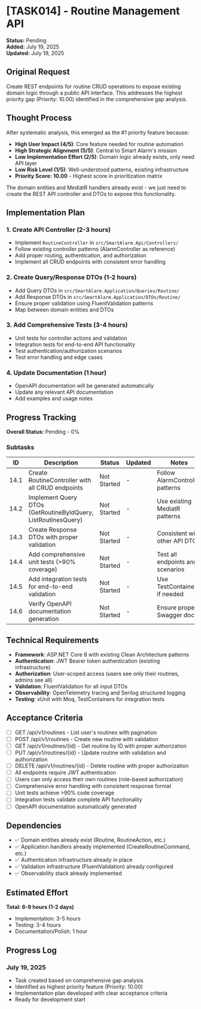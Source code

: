 # [TASK014] - Routine Management API

**Status:** Pending  
**Added:** July 19, 2025  
**Updated:** July 19, 2025

## Original Request
Create REST endpoints for routine CRUD operations to expose existing domain logic through a public API interface. This addresses the highest priority gap (Priority: 10.00) identified in the comprehensive gap analysis.

## Thought Process
After systematic analysis, this emerged as the #1 priority feature because:
- **High User Impact (4/5)**: Core feature needed for routine automation
- **High Strategic Alignment (5/5)**: Central to Smart Alarm's mission
- **Low Implementation Effort (2/5)**: Domain logic already exists, only need API layer
- **Low Risk Level (1/5)**: Well-understood patterns, existing infrastructure
- **Priority Score: 10.00** - Highest score in prioritization matrix

The domain entities and MediatR handlers already exist - we just need to create the REST API controller and DTOs to expose this functionality.

## Implementation Plan

### 1. Create API Controller (2-3 hours)
- Implement `RoutineController` in `src/SmartAlarm.Api/Controllers/`
- Follow existing controller patterns (AlarmController as reference)
- Add proper routing, authentication, and authorization
- Implement all CRUD endpoints with consistent error handling

### 2. Create Query/Response DTOs (1-2 hours)  
- Add Query DTOs in `src/SmartAlarm.Application/Queries/Routine/`
- Add Response DTOs in `src/SmartAlarm.Application/DTOs/Routine/`
- Ensure proper validation using FluentValidation patterns
- Map between domain entities and DTOs

### 3. Add Comprehensive Tests (3-4 hours)
- Unit tests for controller actions and validation
- Integration tests for end-to-end API functionality
- Test authentication/authorization scenarios
- Test error handling and edge cases

### 4. Update Documentation (1 hour)
- OpenAPI documentation will be generated automatically
- Update any relevant API documentation
- Add examples and usage notes

## Progress Tracking

**Overall Status:** Pending - 0%

### Subtasks
| ID | Description | Status | Updated | Notes |
|----|-------------|--------|---------|-------|
| 14.1 | Create RoutineController with all CRUD endpoints | Not Started | - | Follow AlarmController patterns |
| 14.2 | Implement Query DTOs (GetRoutineByIdQuery, ListRoutinesQuery) | Not Started | - | Use existing MediatR patterns |
| 14.3 | Create Response DTOs with proper validation | Not Started | - | Consistent with other API DTOs |
| 14.4 | Add comprehensive unit tests (>90% coverage) | Not Started | - | Test all endpoints and scenarios |
| 14.5 | Add integration tests for end-to-end validation | Not Started | - | Use TestContainers if needed |
| 14.6 | Verify OpenAPI documentation generation | Not Started | - | Ensure proper Swagger docs |

## Technical Requirements
- **Framework**: ASP.NET Core 8 with existing Clean Architecture patterns
- **Authentication**: JWT Bearer token authentication (existing infrastructure)
- **Authorization**: User-scoped access (users see only their routines, admins see all)
- **Validation**: FluentValidation for all input DTOs
- **Observability**: OpenTelemetry tracing and Serilog structured logging
- **Testing**: xUnit with Moq, TestContainers for integration tests

## Acceptance Criteria
- [ ] GET /api/v1/routines - List user's routines with pagination
- [ ] POST /api/v1/routines - Create new routine with validation
- [ ] GET /api/v1/routines/{id} - Get routine by ID with proper authorization
- [ ] PUT /api/v1/routines/{id} - Update routine with validation and authorization  
- [ ] DELETE /api/v1/routines/{id} - Delete routine with proper authorization
- [ ] All endpoints require JWT authentication
- [ ] Users can only access their own routines (role-based authorization)
- [ ] Comprehensive error handling with consistent response format
- [ ] Unit tests achieve >90% code coverage
- [ ] Integration tests validate complete API functionality
- [ ] OpenAPI documentation automatically generated

## Dependencies
- ✅ Domain entities already exist (Routine, RoutineAction, etc.)
- ✅ Application handlers already implemented (CreateRoutineCommand, etc.)
- ✅ Authentication infrastructure already in place
- ✅ Validation infrastructure (FluentValidation) already configured
- ✅ Observability stack already implemented

## Estimated Effort
**Total: 6-9 hours (1-2 days)**
- Implementation: 3-5 hours
- Testing: 3-4 hours  
- Documentation/Polish: 1 hour

## Progress Log
### July 19, 2025
- Task created based on comprehensive gap analysis
- Identified as highest priority feature (Priority: 10.00)
- Implementation plan developed with clear acceptance criteria
- Ready for development start
